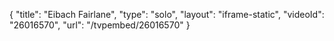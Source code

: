 {
    "title": "Eibach Fairlane",
    "type": "solo",
    "layout": "iframe-static",
    "videoId": "26016570",
    "url": "\/tvpembed\/26016570"
}